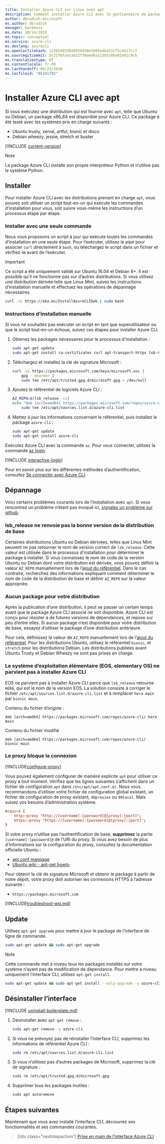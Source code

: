 ```yaml
---
title: Installer Azure CLI sur Linux avec apt
description: Comment installer Azure CLI avec le gestionnaire de package apt
author: dbradish-microsoft
ms.author: dbradish
manager: barbkess
ms.date: 10/14/2019
ms.topic: conceptual
ms.service: azure-cli
ms.devlang: azurecli
ms.openlocfilehash: 12382d93304995b958e5095edba53cf5cdd17cc7
ms.sourcegitcommit: bc31f6faacab22f39aed6a11393c8be02e01c9cb
ms.translationtype: HT
ms.contentlocale: fr-FR
ms.lasthandoff: 06/23/2020
ms.locfileid: "85241792"
---
```

# <a name="install-azure-cli-with-apt"></a>Installer Azure CLI avec apt

Si vous exécutez une distribution qui est fournie avec `apt`, telle que Ubuntu ou Debian, un package x86_64 est disponible pour Azure CLI. Ce package a été testé avec les systèmes pris en charge suivants :

* Ubuntu trusty, xenial, artful, bionic et disco
* Debian wheezy, jessie, stretch et buster

[!INCLUDE [current-version](includes/current-version.md)]

> [!NOTE]
>
> Le package Azure CLI installe son propre interpréteur Python et n’utilise pas le système Python.

## <a name="install"></a>Installer

Pour installer Azure CLI avec les distributions prenant en charge `apt`, vous pouvez soit utiliser un script tout-en-un qui exécute les commandes d’installation pour vous, soit suivre vous-même les instructions d’un processus étape par étape.

### <a name="install-with-one-command"></a>Installer avec une seule commande

Nous vous proposons un script à jour qui exécute toutes les commandes d’installation en une seule étape. Pour l’exécuter, utilisez le pipe pour associer `curl` directement à `bash`, ou téléchargez le script dans un fichier et vérifiez-le avant de l’exécuter.

> [!IMPORTANT]
> Ce script a été uniquement validé sur Ubuntu 16.04 et Debian 8+. Il est possible qu’il ne fonctionne pas sur d’autres distributions.
> Si vous utilisez une distribution dérivée telle que Linux Mint, suivez les instructions d’installation manuelle et effectuez les opérations de dépannage nécessaires.

```bash
curl -sL https://aka.ms/InstallAzureCLIDeb | sudo bash
```

### <a name="manual-install-instructions"></a>Instructions d’installation manuelle

Si vous ne souhaitez pas exécuter un script en tant que superutilisateur ou que le script tout-en-un échoue, suivez ces étapes pour installer Azure CLI.

1. Obtenez les packages nécessaires pour le processus d’installation :

    ```bash
    sudo apt-get update
    sudo apt-get install ca-certificates curl apt-transport-https lsb-release gnupg
    ```

2. Téléchargez et installez la clé de signature Microsoft :

    ```bash
    curl -sL https://packages.microsoft.com/keys/microsoft.asc |
        gpg --dearmor |
        sudo tee /etc/apt/trusted.gpg.d/microsoft.gpg > /dev/null
    ```

3. <div id="set-release"/>Ajoutez le référentiel de logiciels Azure CLI :

    ```bash
    AZ_REPO=$(lsb_release -cs)
    echo "deb [arch=amd64] https://packages.microsoft.com/repos/azure-cli/ $AZ_REPO main" |
        sudo tee /etc/apt/sources.list.d/azure-cli.list
    ```

4. Mettez à jour les informations concernant le référentiel, puis installez le package `azure-cli` :

    ```bash
    sudo apt-get update
    sudo apt-get install azure-cli
    ```

Exécutez Azure CLI avec la commande `az`. Pour vous connecter, utilisez la commande [az login](/cli/azure/reference-index#az-login).

[!INCLUDE [interactive-login](includes/interactive-login.md)]

Pour en savoir plus sur les différentes méthodes d’authentification, consultez [Se connecter avec Azure CLI](authenticate-azure-cli.md).

## <a name="troubleshooting"></a>Dépannage

Voici certains problèmes courants lors de l’installation avec `apt`. Si vous rencontrez un problème n’étant pas évoqué ici, [signalez un problème sur github](https://github.com/Azure/azure-cli/issues).

### <a name="lsb_release-does-not-return-the-correct-base-distribution-version"></a>lsb_release ne renvoie pas la bonne version de la distribution de base

Certaines distributions Ubuntu ou Debian dérivées, telles que Linux Mint peuvent ne pas retourner le nom de version correct de `lsb_release`. Cette valeur est utilisée dans le processus d’installation pour déterminer le package à installer. Si vous connaissez le nom de code de la version Ubuntu ou Debian dont votre distribution est dérivée, vous pouvez définir la valeur `AZ_REPO` manuellement lors de l’[ajout du référentiel](#set-release). Dans le cas contraire, recherchez des informations expliquant comment déterminer le nom de code de la distribution de base et définir `AZ_REPO` sur la valeur appropriée.

### <a name="no-package-for-your-distribution"></a>Aucun package pour votre distribution

Après la publication d’une distribution, il peut se passer un certain temps avant que le package Azure CLI associé ne soit disponible. Azure CLI est conçu pour résister à de futures versions de dépendances, et repose sur peu d’entre elles. Si aucun package n’est disponible pour votre distribution de base, essayez d’utiliser le package d’une distribution antérieure.

Pour cela, définissez la valeur de `AZ_REPO` manuellement lors de l’[ajout du référentiel](#set-release). Pour les distributions Ubuntu, utilisez le référentiel `bionic`, et `stretch` pour les distributions Debian. Les distributions publiées avant Ubuntu Trusty et Debian Wheezy ne sont pas prises en charge.

### <a name="elementary-os-eos-fails-to-install-the-azure-cli"></a>Le système d’exploitation élémentaire (EOS, elementary OS) ne parvient pas à installer Azure CLI

EOS ne parvient pas à installer Azure CLI parce que `lsb_release` retourne `HERA`, qui est le nom de la version EOS.  La solution consiste à corriger le fichier `/etc/apt/sources.list.d/azure-cli.list` et à remplacer `hera main` par `bionic main`.

Contenu du fichier d’origine :

```
deb [arch=amd64] https://packages.microsoft.com/repos/azure-cli/ hera main
```

Contenu du fichier modifié

```
deb [arch=amd64] https://packages.microsoft.com/repos/azure-cli/ bionic main
```

### <a name="proxy-blocks-connection"></a>Le proxy bloque la connexion

[!INCLUDE[configure-proxy](includes/configure-proxy.md)]

Vous pouvez également configurer de manière explicite `apt` pour utiliser ce proxy à tout moment. Vérifiez que les lignes suivantes s’affichent dans un fichier de configuration `apt` dans `/etc/apt/apt.conf.d/`. Nous vous recommandons d’utiliser votre fichier de configuration global existant, un fichier de configuration de proxy existant, `40proxies` ou `99local`. Mais suivez vos besoins d’administration système.

```apt.conf
Acquire {
    http::proxy "http://[username]:[password]@[proxy]:[port]";
    https::proxy "https://[username]:[password]@[proxy]:[port]";
}
```

Si votre proxy n’utilise pas l’authentification de base, __supprimez__ la partie `[username]:[password]@` de l’URI du proxy. Si vous avez besoin de plus d’informations sur la configuration du proxy, consultez la documentation officielle Ubuntu :

* [apt.conf manpage](http://manpages.ubuntu.com/manpages/bionic/en/man5/apt.conf.5.html)
* [Ubuntu wiki - apt-get howto](https://help.ubuntu.com/community/AptGet/Howto#Setting_up_apt-get_to_use_a_http-proxy)

Pour obtenir la clé de signature Microsoft et obtenir le package à partir de notre dépôt, votre proxy doit autoriser les connexions HTTPS à l’adresse suivante :

* `https://packages.microsoft.com`

[!INCLUDE[troubleshoot-wsl.md](includes/troubleshoot-wsl.md)]

## <a name="update"></a>Update

Utilisez `apt-get upgrade` pour mettre à jour le package de l’interface de ligne de commande.

   ```bash
   sudo apt-get update && sudo apt-get upgrade
   ```

> [!NOTE]
> Cette commande met à niveau tous les packages installés sur votre système n’ayant pas de modification de dépendance.
> Pour mettre à niveau uniquement l’interface CLI, utilisez `apt-get install`.
>
> ```bash
> sudo apt-get update && sudo apt-get install --only-upgrade -y azure-cli
> ```

## <a name="uninstall"></a>Désinstaller l’interface

[!INCLUDE [uninstall-boilerplate.md](includes/uninstall-boilerplate.md)]

1. Désinstaller avec `apt-get remove` :

    ```bash
    sudo apt-get remove -y azure-cli
    ```

2. Si vous ne prévoyez pas de réinstaller l’interface CLI, supprimez les informations de référentiel Azure CLI :

   ```bash
   sudo rm /etc/apt/sources.list.d/azure-cli.list
   ```

3. Si vous n’utilisez pas d’autres packages de Microsoft, supprimez la clé de signature :

    ```bash
    sudo rm /etc/apt/trusted.gpg.d/microsoft.gpg
    ```

4. Supprimer tous les packages inutiles :

   ```bash
   sudo apt autoremove
   ```

## <a name="next-steps"></a>Étapes suivantes

Maintenant que vous avez installé l’interface CLI, découvrez ses fonctionnalités et ses commandes courantes.

> [!div class="nextstepaction"]
> [Prise en main de l’interface Azure CLI](get-started-with-azure-cli.md)
